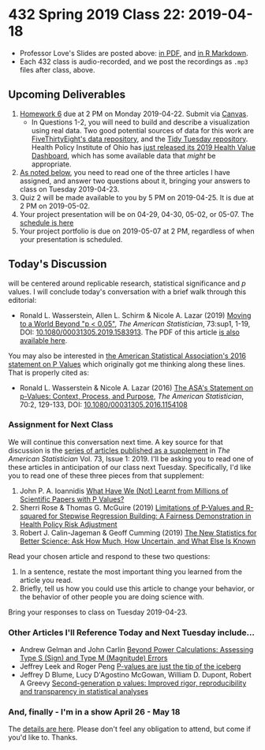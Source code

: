 # 432 Spring 2019 Class 22: 2019-04-18

- Professor Love's Slides are posted above: [in PDF](https://github.com/THOMASELOVE/2019-432/blob/master/slides/class22/432_2019_slides22.pdf), and [in R Markdown](https://github.com/THOMASELOVE/2019-432/blob/master/slides/class22/432_2019_slides22.Rmd).
- Each 432 class is audio-recorded, and we post the recordings as `.mp3` files after class, above.

## Upcoming Deliverables

1. [Homework 6](https://github.com/THOMASELOVE/2019-432/tree/master/homework/homework6) due at 2 PM on Monday 2019-04-22. Submit via [Canvas](https://canvas.case.edu/).
    - In Questions 1-2, you will need to build and describe a visualization using real data. Two good potential sources of data for this work are [FiveThirtyEight's data repository](https://data.fivethirtyeight.com/), and the [Tidy Tuesday repository](https://github.com/rfordatascience/tidytuesday). Health Policy Institute of Ohio has [just released its 2019 Health Value Dashboard](https://www.healthpolicyohio.org/2019-health-value-dashboard/), which has some available data that *might* be appropriate.
2. [As noted below](https://github.com/THOMASELOVE/2019-432/blob/master/slides/class22/README.md#assignment-for-next-class), you need to read one of the three articles I have assigned, and answer two questions about it, bringing your answers to class on Tuesday 2019-04-23.
3. Quiz 2 will be made available to you by 5 PM on 2019-04-25. It is due at 2 PM on 2019-05-02.
4. Your project presentation will be on 04-29, 04-30, 05-02, or 05-07. The [schedule is here](https://github.com/THOMASELOVE/2019-432/blob/master/projects/project2/project2-schedule.md)
5. Your project portfolio is due on 2019-05-07 at 2 PM, regardless of when your presentation is scheduled.

## Today's Discussion

will be centered around replicable research, statistical significance and *p* values. I will conclude today's conversation with a brief walk through this editorial:

- Ronald L. Wasserstein, Allen L. Schirm & Nicole A. Lazar (2019) [Moving to a World Beyond "p < 0.05"](https://www.tandfonline.com/doi/full/10.1080/00031305.2019.1583913), *The American Statistician*, 73:sup1, 1-19, DOI: [10.1080/00031305.2019.1583913](https://doi.org/10.1080/00031305.2019.1583913). The PDF of this article [is also available here](https://github.com/THOMASELOVE/2019-432/blob/master/slides/class22/Moving%20to%20a%20World%20Beyond%20p%200%2005.pdf).

You may also be interested in [the American Statistical Association's 2016 statement on P Values](https://github.com/THOMASELOVE/2019-432/blob/master/slides/class22/The%20ASA%20s%20Statement%20on%20p%20Values%20Context%20Process%20and%20Purpose.pdf) which originally got me thinking along these lines. That is properly cited as:

- Ronald L. Wasserstein & Nicole A. Lazar (2016) [The ASA's Statement on p-Values: Context, Process, and Purpose](https://www.tandfonline.com/doi/full/10.1080/00031305.2016.1154108), *The American Statistician*, 70:2, 129-133, DOI:
[10.1080/00031305.2016.1154108](https://doi.org/10.1080/00031305.2016.1154108)

### Assignment for Next Class

We will continue this conversation next time. A key source for that discussion is the [series of articles published as a supplement](https://www.tandfonline.com/toc/utas20/73/sup1?nav=tocList&) in *The American Statistician* Vol. 73, Issue 1: 2019. I'll be asking you to read one of these articles in anticipation of our class next Tuesday. Specifically, I'd like you to read one of these three pieces from that supplement:

1. John P. A. Ioannidis [What Have We (Not) Learnt from Millions of Scientific Papers with P Values?](https://www.tandfonline.com/doi/full/10.1080/00031305.2018.1447512)
2. Sherri Rose & Thomas G. McGuire (2019) [Limitations of P-Values and R-squared for Stepwise Regression Building: A Fairness Demonstration in Health Policy Risk Adjustment](https://www.tandfonline.com/doi/full/10.1080/00031305.2018.1518269)
3. Robert J. Calin-Jageman & Geoff Cumming (2019) [The New Statistics for Better Science: Ask How Much, How Uncertain, and What Else Is Known](https://www.tandfonline.com/doi/full/10.1080/00031305.2018.1518266)

Read your chosen article and respond to these two questions:

1. In a sentence, restate the most important thing you learned from the article you read.
2. Briefly, tell us how you could use this article to change your behavior, or the behavior of other people you are doing science with.

Bring your responses to class on Tuesday 2019-04-23.

### Other Articles I'll Reference Today and Next Tuesday include...

- Andrew Gelman and John Carlin [Beyond Power Calculations: Assessing Type S (Sign) and Type M (Magnitude) Errors](https://github.com/THOMASELOVE/2019-432/blob/master/slides/class22/Gelman%20and%20Carlin%202014%20Beyond%20Power%20Calculations.pdf)
- Jeffrey Leek and Roger Peng [P-values are just the tip of the iceberg](https://github.com/THOMASELOVE/2019-432/blob/master/slides/class22/Leek_and_Peng_Nature2015.pdf)
- Jeffrey D Blume, Lucy D'Agostino McGowan, William D. Dupont, Robert A Greevy [Second-generation p values: Improved rigor, reproducibility and transparency in statistical analyses](https://github.com/THOMASELOVE/2019-432/blob/master/slides/class22/Blume_Second_Gen_P_Values_2018.pdf)

### And, finally - I'm in a show April 26 - May 18

The [details are here](https://github.com/THOMASELOVE/theater). Please don't feel any obligation to attend, but come if you'd like to. Thanks.
